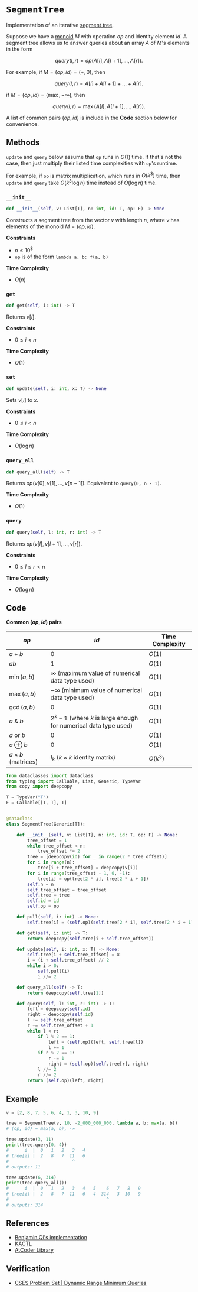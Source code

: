 # `SegmentTree`
Implementation of an iterative [segment tree](https://en.wikipedia.org/wiki/Segment_tree).

Suppose we have a [monoid](https://mathworld.wolfram.com/Monoid.html#:~:text=A%20monoid%20is%20a%20set,contain%20at%20least%20one%20element.) $M$ with operation $op$ and identity element $id$. A segment tree allows us to answer queries about an array $A$ of $M$'s elements in the form

$$
query(l, r) = op(A[l], A[l + 1], \dots, A[r]).
$$

For example, if $M = (op, id) = (+, 0)$, then

$$
query(l, r) = A[l] + A[l + 1] + \dots + A[r].
$$

if $M = (op, id) = (\max, -\infty)$, then

$$
query(l, r) = \max(A[l], A[l + 1], \dots, A[r]).
$$

A list of common pairs $(op, id)$ is include in the **Code** section below for convenience.

## Methods
`update` and `query` below assume that `op` runs in $O(1)$ time. If that's not the case, then just multiply their listed time complexities with `op`'s runtime.

For example, if `op` is matrix multiplication, which runs in $O(k^{3})$ time, then `update` and `query` take $O(k^{3}\log n)$ time instead of $O(\log n)$ time.

### `__init__`
```python
def __init__(self, v: List[T], n: int, id: T, op: F) -> None
```

Constructs a segment tree from the vector $v$ with length $n$, where $v$ has elements of the monoid $M = (op, id)$.

**Constraints**
- $n \le 10^{8}$
- `op` is of the form `lambda a, b: f(a, b)`

**Time Complexity**
- $O(n)$

### `get`
```python
def get(self, i: int) -> T
```

Returns $v[i]$.

**Constraints**
- $0 \le i < n$

**Time Complexity**
- $O(1)$

### `set`
```python
def update(self, i: int, x: T) -> None
```

Sets $v[i]$ to $x$.

**Constraints**
- $0 \le i < n$

**Time Complexity**
- $O(\log n)$

### `query_all`
```python
def query_all(self) -> T
```

Returns $op(v[0], v[1], \dots, v[n - 1])$. Equivalent to `query(0, n - 1)`.

**Time Complexity**
- $O(1)$

### `query`
```python
def query(self, l: int, r: int) -> T
```

Returns $op(v[l], v[l + 1], \dots, v[r])$.

**Constraints**
- $0 \le l \le r < n$

**Time Complexity**
- $O(\log n)$

## Code
**Common $(op, id)$ pairs**

| $op$                    | $id$                                                  | Time Complexity |
| ----------------------- | ----------------------------------------------------- | --------------- |
| $a + b$                 | $0$                                                   | $O(1)$          |
| $ab$                    | $1$                                                   | $O(1)$          |
| $\min(a, b)$            | $\infty$ (maximum value of numerical data type used)  | $O(1)$          |
| $\max(a, b)$            | $-\infty$ (minimum value of numerical data type used) | $O(1)$          |
| $\gcd(a, b)$            | $0$                                                     | $O(1)$          |
| $a~\&~b$                | $2^{k} - 1$ (where $k$ is large enough for numerical data type used) | $O(1)$          |
| $a~\text{or}~b$         | $0$                                                                  | $O(1)$          |
| $a \oplus b$            | $0$                                                                  | $O(1)$                |
| $a \times b$ (matrices) | $I_{k}$ ($k \times k$ identity matrix)                | $O(k^{3})$      |

```python
from dataclasses import dataclass
from typing import Callable, List, Generic, TypeVar
from copy import deepcopy
```

```python
T = TypeVar("T")
F = Callable[[T, T], T]


@dataclass
class SegmentTree(Generic[T]):

	def __init__(self, v: List[T], n: int, id: T, op: F) -> None:
		tree_offset = 1
		while tree_offset < n:
			tree_offset *= 2
		tree = [deepcopy(id) for _ in range(2 * tree_offset)]
		for i in range(n):
			tree[i + tree_offset] = deepcopy(v[i])
		for i in range(tree_offset - 1, 0, -1):
			tree[i] = op(tree[2 * i], tree[2 * i + 1])
		self.n = n
		self.tree_offset = tree_offset
		self.tree = tree
		self.id = id
		self.op = op

	def pull(self, i: int) -> None:
		self.tree[i] = (self.op)(self.tree[2 * i], self.tree[2 * i + 1])

	def get(self, i: int) -> T:
		return deepcopy(self.tree[i + self.tree_offset])

	def update(self, i: int, x: T) -> None:
		self.tree[i + self.tree_offset] = x
		i = (i + self.tree_offset) // 2
		while i > 0:
			self.pull(i)
			i //= 2

	def query_all(self) -> T:
		return deepcopy(self.tree[1])

	def query(self, l: int, r: int) -> T:
		left = deepcopy(self.id)
		right = deepcopy(self.id)
		l += self.tree_offset
		r += self.tree_offset + 1
		while l < r:
			if l % 2 == 1:
				left = (self.op)(left, self.tree[l])
				l += 1
			if r % 2 == 1:
				r -= 1
				right = (self.op)(self.tree[r], right)
			l //= 2
			r //= 2
		return (self.op)(left, right)
```

## Example
```python
v = [2, 8, 7, 5, 6, 4, 1, 3, 10, 9]

tree = SegmentTree(v, 10, -2_000_000_000, lambda a, b: max(a, b))
# (op, id) = max(a, b), -∞

tree.update(3, 11)
print(tree.query(0, 4))
#      i  |  0   1   2   3   4
# tree[i] |  2   8   7  11   6
#                        ^
# outputs: 11

tree.update(6, 314)
print(tree.query_all())
#      i  |  0   1   2   3   4   5    6   7   8   9
# tree[i] |  2   8   7  11   6   4  314   3  10   9
#                                     ^
# outputs: 314
```

## References
* [Benjamin Qi's implementation](https://github.com/bqi343/USACO/blob/master/Implementations/content/data-structures/1D%20Range%20Queries%20(9.2)/SegTree%20(9.2).h)
* [KACTL](https://github.com/kth-competitive-programming/kactl/blob/main/content/data-structures/SegmentTree.h)
* [AtCoder Library](https://github.com/atcoder/ac-library/blob/master/atcoder/segtree.hpp)

## Verification
* [CSES Problem Set | Dynamic Range Minimum Queries](https://cses.fi/problemset/task/1649)